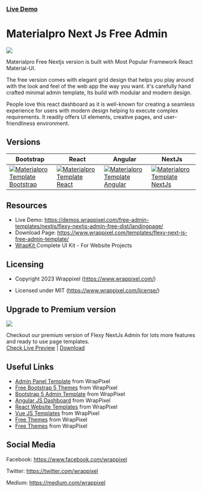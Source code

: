 <!-- # flexy-bootstrap-lite-- >
<!-- Heading of Template -->
<h3><a href="https://flexy-mui-nextjs-free.netlify.app/">Live Demo</a></h3>
<h1>
  Materialpro Next Js Free Admin
</h1>

<!-- Main image of Template -->
<a target="_blank" href="https://www.wrappixel.com/templates/flexy-next-js-free-admin-template/">
  <img src="https://www.wrappixel.com/wp-content/uploads/edd/2022/01/flexy-nextjs-free.jpg" />
</a>

<!-- Description of Template -->
<p>
 Materialpro Free Nextjs version is built with Most Popular Framework React Material-UI.

The free version comes with elegant grid design that helps you play around with the look and feel of the web app the way you want. it's carefully hand crafted minimal admin template, Its build with modular and modern design.

People love this react dashboard as it is well-known for creating a seamless experience for users with modern design helping to execute complex requirements. It readily offers UI elements, creative pages, and user-friendliness environment.
</p>

<!-- <h4><a href="https://wrappixel.com/demos/free-admin-templates/xtreme-admin-lite/xtreme-html/ltr/index.html">Free Version Demo Link</a></h4> -->

<!-- ## Pro Version -->

<!-- <a href="https://www.wrappixel.com/templates/xtremeadmin/"><img src="https://www.wrappixel.com/wp-content/uploads/2019/01/xtreme-admin-bootstrap-nw-1.jpg"/></a><br/>
<h4><a href="https://www.wrappixel.com/demos/admin-templates/xtreme-admin/html/ltr/index.html">Demo</a></h4> -->

<!-- Versions of Template -->
<h2><a id="user-content-versions" class="anchor" aria-hidden="true" href="#versions"></a>Versions</h2>
<table>
<thead>
<tr>
<th>Bootstrap</th>
<th>React</th>
<th>Angular</th>
<th>NextJs</th>
</tr>
</thead>
<tbody>
<tr>
<td>
  <a href="https://www.wrappixel.com/templates/materialpro/" rel="nofollow" width="150px">
    <img src="https://www.wrappixel.com/wp-content/uploads/edd/2020/04/materialpro-bootstrap-admin-y.jpg" alt="Materialpro Template  Bootstrap" style="max-width:150px;">
  </a>
</td>
<td>
  <a href="https://www.wrappixel.com/templates/materialpro-react-redux-admin/" rel="nofollow" width="150px">
    <img src="https://www.wrappixel.com/wp-content/uploads/edd/2020/04/materialpro-react-admin-y.jpg" alt="Materialpro Template  React" style="max-width:150px;">
  </a>
</td>
      <td>
  <a href="https://www.wrappixel.com/templates/materialpro-angular-dashboard/" rel="nofollow" width="150px">
    <img src="https://www.wrappixel.com/wp-content/uploads/edd/2020/04/materialpro-angular-admin-y.jpg" alt="Materialpro Template  Angular" style="max-width:150px;">
  </a>
</td>
  <td>
  <a href="https://www.wrappixel.com/templates/materialpro-nextjs-admin-dashboard-app-directory/" rel="nofollow" width="150px">
    <img src="https://www.wrappixel.com/wp-content/uploads/2023/07/materialpro-nextjs.jpg" alt="Materialpro Template  NextJs" style="max-width:150px;">
  </a>
</td>
</tr>
</tbody>
</table>

<!-- Resources of Template -->
<h2>Resources</h2>
<ul>
<li>  
  Live Demo: <a href="https://demos.wrappixel.com/free-admin-templates/nextjs/flexy-nextjs-admin-free-dist/landingpage/" rel="nofollow">https://demos.wrappixel.com/free-admin-templates/nextjs/flexy-nextjs-admin-free-dist/landingpage/</a>
</li>
<li>
    Download Page: <a href="https://www.wrappixel.com/templates/flexy-next-js-free-admin-template/" rel="nofollow">
  https://www.wrappixel.com/templates/flexy-next-js-free-admin-template/</a>
</li>
<li>
    <a href="https://www.wrappixel.com/templates/wrapkit/#demos" rel="nofollow">WrapKit </a>Complete UI Kit - For Website Projects
</li>
</ul>

<!-- Licensing of Template -->
<h2>Licensing</h2>
<ul>
  <li>
    <p>Copyright 2023 Wrappixel (<a href="https://www.wrappixel.com/" rel="nofollow">https://www.wrappixel.com/</a>)</p>
  </li>
  <li>
    <p>Licensed under MIT (<a href="https://www.wrappixel.com/license/">https://www.wrappixel.com/license/</a>)</p>
  </li>
</ul>


<!-- Upgrade to Premium version of Template -->
<h2>Upgrade to Premium version</h2>
<a target="_blank" href="https://www.wrappixel.com/templates/flexy-nextjs-dashboard-material-ui/">
  <img src="https://www.wrappixel.com/wp-content/uploads/edd/2022/04/nextjs-flexy.jpg" />
</a>
<p>
   Checkout our premium version of Flexy NextJs Admin for lots more features and ready to use page templates.<br>
   <a href="https://flexy-next-js-dashboard.vercel.app/dashboards/dashboard1">Check Live Preview</a> | <a href="https://www.wrappixel.com/templates/flexy-nextjs-dashboard-material-ui/">Download</a>
</p>

<!-- Useful Links of Template -->
<h2>Useful Links</h2>
<ul>
<li><a href="https://www.wrappixel.com/templates/category/admin-template/">Admin Panel Template</a> from WrapPixel</li>
<li><a href="https://www.wrappixel.com/">Free Bootstrap 5 Themes</a> from WrapPixel</li>
<li><a href="https://www.wrappixel.com/templates/category/bootstrap-admin-templates/">Bootstrap 5 Admin Template</a> from WrapPixel</li>
<li><a href="https://www.wrappixel.com/templates/category/angular-templates/">Angular JS Dashboard</a> from WrapPixel</li>
<li><a href="https://www.wrappixel.com/templates/category/react-templates/">React Website Templates</a> from WrapPixel</li>
<li><a href="https://www.wrappixel.com/templates/category/vuejs-templates/">Vue JS Templates</a> from WrapPixel</li>
<li><a href="https://www.wrappixel.com/templates/category/free-templates/">Free Themes</a> from WrapPixel</li>
<li><a href="https://www.wrappixel.com/templates/category/free-templates/">Free Themes</a> from WrapPixel</li>
</ul>

<!-- Social Media of Wrappixel -->
<h2>Social Media</h2>
<p>Facebook: <a href="https://www.facebook.com/wrappixel">https://www.facebook.com/wrappixel</a></p>
<p>Twitter: <a href="https://twitter.com/wrappixel">https://twitter.com/wrappixel</a></p>
<p>Medium: <a href="https://medium.com/wrappixel">https://medium.com/wrappixel</a></p>
